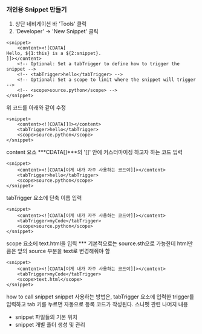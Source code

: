 ### 개인용 Snippet 만들기

1. 상단 네비게이션 바 'Tools' 클릭
2. 'Developer' -> 'New Snippet' 클릭

```
<snippet>
	<content><![CDATA[
Hello, ${1:this} is a ${2:snippet}.
]]></content>
	<!-- Optional: Set a tabTrigger to define how to trigger the snippet -->
	<!-- <tabTrigger>hello</tabTrigger> -->
	<!-- Optional: Set a scope to limit where the snippet will trigger -->
	<!-- <scope>source.python</scope> -->
</snippet>
```

위 코드를 아래와 같이 수정

```
<snippet>
	<content><![CDATA[]]></content>
	<tabTrigger>hello</tabTrigger>
	<scope>source.python</scope>
</snippet>
```

content 요소 ***CDATA[]***의 '[]' 안에 커스터마이징 하고자 하는 코드 입력

```
<snippet>
	<content><![CDATA[이게 내가 자주 사용하는 코드야]]></content>
	<tabTrigger>hello</tabTrigger>
	<scope>source.python</scope>
</snippet>
```

tabTrigger 요소에 단축 이름 입력

```
<snippet>
	<content><![CDATA[이게 내가 자주 사용하는 코드야]]></content>
	<tabTrigger>myCode</tabTrigger>
	<scope>source.python</scope>
</snippet>
```

scope 요소에 text.html을 입력
*** 기본적으로는 source.sth으로 가능한데 html만큼은 앞의 source 부분을 text로 변경해줘야 함

```
<snippet>
	<content><![CDATA[이게 내가 자주 사용하는 코드야]]></content>
	<tabTrigger>myCode</tabTrigger>
	<scope>text.html</scope>
</snippet>
```

how to call snippet
snippet 사용하는 방법은, tabTrigger 요소에 입력한 trigger를 입력하고 tab 키를 누르면 자동으로 등록 코드가 작성된다.
스니펫 관련 나머지 내용

- snippet 파일들의 기본 위치
- snippet 개별 폴더 생성 및 관리
